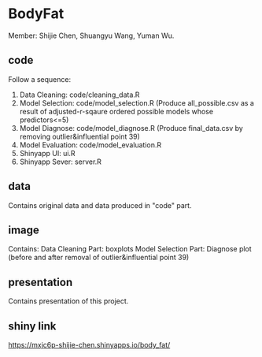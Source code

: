 # BodyFat
Member: Shijie Chen, Shuangyu Wang, Yuman Wu.

## code
Follow a sequence: 
1. Data Cleaning: code/cleaning_data.R
2. Model Selection: code/model_selection.R (Produce all_possible.csv as a result of adjusted-r-sqaure ordered possible models whose predictors<=5)
3. Model Diagnose: code/model_diagnose.R (Produce final_data.csv by removing outlier&influential point 39)
4. Model Evaluation: code/model_evaluation.R
5. Shinyapp UI: ui.R
6. Shinyapp Sever: server.R


## data
Contains original data and data produced in "code" part.

## image
Contains:
Data Cleaning Part: boxplots
Model Selection Part: Diagnose plot (before and after removal of outlier&influential point 39)

## presentation
Contains presentation of this project.

## shiny link
https://mxjc6p-shijie-chen.shinyapps.io/body_fat/
